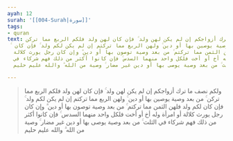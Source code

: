 ```yaml
---
ayah: 12
surah: '[[004-Surah|سورة]]'
tags:
- quran
text: ولكم نصف ما ترك أزواجكم إن لم يكن لهن ولد ۚ فإن كان لهن ولد فلكم الربع مما تركن
  ۚ من بعد وصية يوصين بها أو دين ۚ ولهن الربع مما تركتم إن لم يكن لكم ولد ۚ فإن كان
  لكم ولد فلهن الثمن مما تركتم ۚ من بعد وصية توصون بها أو دين ۗ وإن كان رجل يورث كلالة
  أو امرأة وله أخ أو أخت فلكل واحد منهما السدس ۚ فإن كانوا أكثر من ذلك فهم شركاء في
  الثلث ۚ من بعد وصية يوصى بها أو دين غير مضار ۚ وصية من الله ۗ والله عليم حليم

---
```

> ولكم نصف ما ترك أزواجكم إن لم يكن لهن ولد ۚ فإن كان لهن ولد فلكم الربع مما تركن ۚ من بعد وصية يوصين بها أو دين ۚ ولهن الربع مما تركتم إن لم يكن لكم ولد ۚ فإن كان لكم ولد فلهن الثمن مما تركتم ۚ من بعد وصية توصون بها أو دين ۗ وإن كان رجل يورث كلالة أو امرأة وله أخ أو أخت فلكل واحد منهما السدس ۚ فإن كانوا أكثر من ذلك فهم شركاء في الثلث ۚ من بعد وصية يوصى بها أو دين غير مضار ۚ وصية من الله ۗ والله عليم حليم
